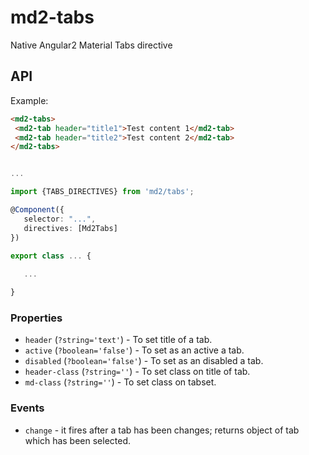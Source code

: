 # md2-tabs

Native Angular2 Material Tabs directive

## API

Example:
 
 ```html
<md2-tabs>
  <md2-tab header="title1">Test content 1</md2-tab>
  <md2-tab header="title2">Test content 2</md2-tab>
</md2-tabs>
 ```
 ```ts

...

import {TABS_DIRECTIVES} from 'md2/tabs';

@Component({
    selector: "...",
    directives: [Md2Tabs]
})

export class ... {
    
    ...

}
 ```

### Properties

  - `header` (`?string='text'`) - To set title of a tab.
  - `active` (`?boolean='false'`) - To set as an active a tab.
  - `disabled` (`?boolean='false'`) - To set as an disabled a tab.
  - `header-class` (`?string=''`) - To set class on title of tab.
  - `md-class` (`?string=''`) - To set class on tabset.

### Events

  - `change` - it fires after a tab has been changes; returns object of tab which has been selected.
